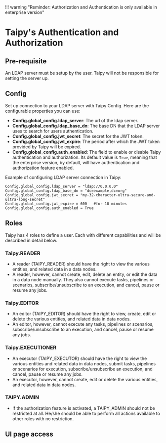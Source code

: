 !!! warning "Reminder: Authorization and Authentication is only available in enterprise version"

# Taipy's Authentication and Authorization

## Pre-requisite

An LDAP server must be setup by the user. Taipy will not be responsible for setting the server up.

## Config

Set up connection to your LDAP server with Taipy Config. Here are the configurable properties you can use:

- **Config.global_config.ldap_server**: The url of the ldap server.
- **Config.global_config.ldap_base_dn**: The base DN that the LDAP server uses to search for users authentication.
- **Config.global_config.jwt_secret**: The secret for the JWT token.
- **Config.global_config.jwt_expire**: The period after which the JWT token provided by Taipy will be expired.
- **Config.global_config.auth_enabled**: The field to enable or disable Taipy authentication and authorization. Its default value is `True`, meaning that the enterprise version, by default, will have authentication and authorization feature enabled.

Example of configuring LDAP server connection in Taipy:

```
Config.global_config.ldap_server = "ldap://0.0.0.0"
Config.global_config.ldap_base_dn = "dc=example,dc=org"
Config.global_config.jwt_secret = "my-32-character-ultra-secure-and-ultra-long-secret"
Config.global_config.jwt_expire = 600   #for 10 minutes
Config.global_config.auth_enabled = True
```

## Roles

Taipy has 4 roles to define a user. Each with different capabilities and will be described in detail below.

### Taipy.READER

- A reader (TAIPY_READER) should have the right to view the various entities, and related data in a data nodes.
- A reader, however, cannot create, edit, delete an entity, or edit the data in a data node manually. They also cannot execute tasks, pipelines or scenarios, subscribe/unsubscribe to an execution, and cancel, pause or resume any jobs.

### Taipy.EDITOR

- An editor (TAIPY_EDITOR) should have the right to view, create, edit or delete the various entities, and related data in data nodes.
- An editor, however, cannot execute any tasks, pipelines or scenarios, subscribe/unsubscribe to an execution, and cancel, pause or resume any jobs.

### Taipy.EXECUTIONER

- An executor (TAIPY_EXECUTOR) should have the right to view the various entities and related data in data nodes, submit tasks, pipelines or scenarios for execution, subscribe/unsubscribe an execution, and cancel, pause or resume any jobs.
- An executor, however, cannot create, edit or delete the various entities, and related data in data nodes.

### TAIPY.ADMIN

- If the authorization feature is activated, a TAIPY_ADMIN should not be restricted at all. He/she should be able to perform all actions available to other roles with no restriction.


## UI page access
